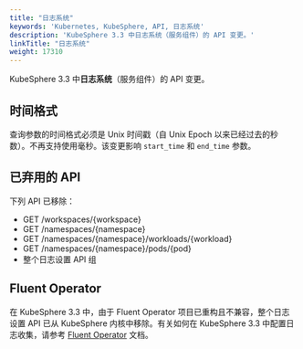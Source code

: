 ```yaml
---
title: "日志系统"
keywords: 'Kubernetes, KubeSphere, API, 日志系统'
description: 'KubeSphere 3.3 中日志系统（服务组件）的 API 变更。'
linkTitle: "日志系统"
weight: 17310
---
```


KubeSphere 3.3 中**日志系统**（服务组件）的 API 变更。

## 时间格式

查询参数的时间格式必须是 Unix 时间戳（自 Unix Epoch 以来已经过去的秒数）。不再支持使用毫秒。该变更影响 `start_time` 和 `end_time` 参数。

## 已弃用的 API

下列 API 已移除：

- GET  /workspaces/{workspace}
- GET  /namespaces/{namespace}
- GET  /namespaces/{namespace}/workloads/{workload}
- GET  /namespaces/{namespace}/pods/{pod}
- 整个日志设置 API 组

## Fluent Operator

在 KubeSphere 3.3 中，由于 Fluent Operator 项目已重构且不兼容，整个日志设置 API 已从 KubeSphere 内核中移除。有关如何在 KubeSphere 3.3 中配置日志收集，请参考 [Fluent Operator](https://github.com/kubesphere/fluentbit-operator) 文档。